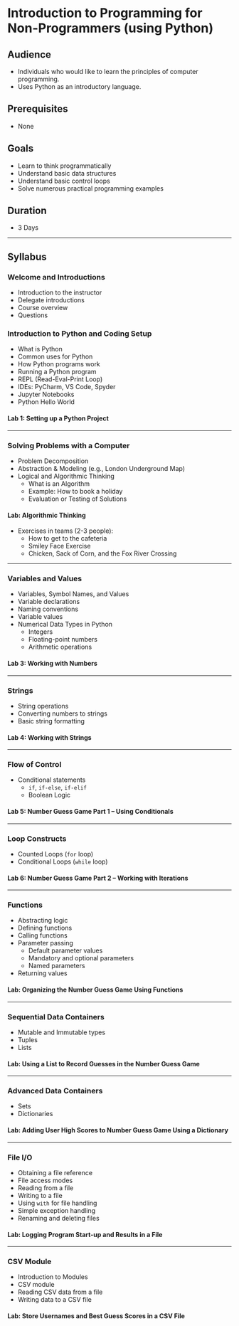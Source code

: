 # Introduction to Programming for Non-Programmers (using Python)

## Audience

- Individuals who would like to learn the principles of computer programming.
- Uses Python as an introductory language.

## Prerequisites

- None

## Goals

- Learn to think programmatically
- Understand basic data structures
- Understand basic control loops
- Solve numerous practical programming examples

## Duration

- 3 Days

---

## Syllabus

### Welcome and Introductions

- Introduction to the instructor
- Delegate introductions
- Course overview
- Questions

### Introduction to Python and Coding Setup

- What is Python
- Common uses for Python
- How Python programs work
- Running a Python program
- REPL (Read-Eval-Print Loop)
- IDEs: PyCharm, VS Code, Spyder
- Jupyter Notebooks
- Python Hello World

#### Lab 1: Setting up a Python Project

---

### Solving Problems with a Computer

- Problem Decomposition
- Abstraction & Modeling (e.g., London Underground Map)
- Logical and Algorithmic Thinking
  - What is an Algorithm
  - Example: How to book a holiday
  - Evaluation or Testing of Solutions

#### Lab: Algorithmic Thinking

- Exercises in teams (2-3 people):
  - How to get to the cafeteria
  - Smiley Face Exercise
  - Chicken, Sack of Corn, and the Fox River Crossing

---

### Variables and Values

- Variables, Symbol Names, and Values
- Variable declarations
- Naming conventions
- Variable values
- Numerical Data Types in Python
  - Integers
  - Floating-point numbers
  - Arithmetic operations

#### Lab 3: Working with Numbers

---

### Strings

- String operations
- Converting numbers to strings
- Basic string formatting

#### Lab 4: Working with Strings

---

### Flow of Control

- Conditional statements
  - `if`, `if-else`, `if-elif`
  - Boolean Logic

#### Lab 5: Number Guess Game Part 1 – Using Conditionals

---

### Loop Constructs

- Counted Loops (`for` loop)
- Conditional Loops (`while` loop)

#### Lab 6: Number Guess Game Part 2 – Working with Iterations

---

### Functions

- Abstracting logic
- Defining functions
- Calling functions
- Parameter passing
  - Default parameter values
  - Mandatory and optional parameters
  - Named parameters
- Returning values

#### Lab: Organizing the Number Guess Game Using Functions

---

### Sequential Data Containers

- Mutable and Immutable types
- Tuples
- Lists

#### Lab: Using a List to Record Guesses in the Number Guess Game

---

### Advanced Data Containers

- Sets
- Dictionaries

#### Lab: Adding User High Scores to Number Guess Game Using a Dictionary

---

### File I/O

- Obtaining a file reference
- File access modes
- Reading from a file
- Writing to a file
- Using `with` for file handling
- Simple exception handling
- Renaming and deleting files

#### Lab: Logging Program Start-up and Results in a File

---

### CSV Module

- Introduction to Modules
- CSV module
- Reading CSV data from a file
- Writing data to a CSV file

#### Lab: Store Usernames and Best Guess Scores in a CSV File
